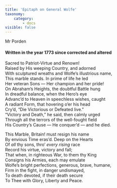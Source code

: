 ```yaml
---
title: 'Epitaph on General Wolfe'
taxonomy:
    category:
        - docs
visible: false
---
```


<div class="author">Mr Porden</div>

#### Written in the year 1773 since corrected and altered  
  
Sacred to Patriot-Virtue and Renown!  
Raised by His weeping Country, and adorned  
With sculptured wreaths and Wolfe’s illustrious name,  
This marble stands. In prime of life he led  
Her veteran Sons — Her champion and her pride!  
On Abraham’s Heights, the doubtful Battle hung  
In dreadful balance, when the Hero’s eye  
Advanc’d to Heaven in speechless wishes, caught  
A radiant Form, that hovering o’er his head  
Cry’d, “Die Victorious or Defeated live.”  
“Victory and Death,” he said, then calmly urged  
Through all the terrors of the well-fought field  
His Country’s Cause — He conquer’d — and he died.  
  
This Marble, Britain! must resign his name  
By envious Time eras’d. Deep on the Hearts  
Of *all* thy sons, thro’ *every rising* race  
Record his virtue, victory and fall;  
That when, in righteous War, to them thy King  
Consigns his Armies, each may emulate  
Wolfe’s bright perfections, generous, brave, humane,  
Firm in the fight, in danger undismayed,  
To death devoted, if their death secure  
To Thee with Glory, Liberty and Peace.